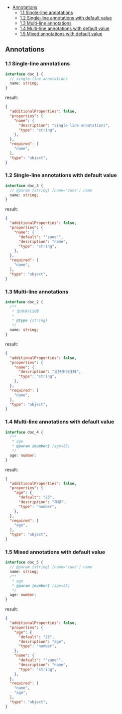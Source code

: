 - [Annotations](#annotations)
  - [1.1 Single-line annotations](#11-single-line-annotations)
  - [1.2 Single-line annotations with default value](#12-single-line-annotations-with-default-value)
  - [1.3 Multi-line annotations](#13-multi-line-annotations)
  - [1.4 Multi-line annotations with default value](#14-multi-line-annotations-with-default-value)
  - [1.5 Mixed annotations with default value](#15-mixed-annotations-with-default-value)

## Annotations

### 1.1 Single-line annotations

```ts
interface doc_1 {
  // single-line annotations
  name: string;
}
```

result:

```json
{
  "additionalProperties": false,
  "properties": {
    "name": {
      "description": "single line annotations",
      "type": "string",
    },
  },
  "required": [
    "name",
  ],
  "type": "object",
}
```

### 1.2 Single-line annotations with default value

```ts
interface doc_3 {
  // @param {string} [name='zane'] name
  name: string;
}
```

result:

```json
{
  "additionalProperties": false,
  "properties": {
    "name": {
      "default": "'zane'",
      "description": "name",
      "type": "string",
    },
  },
  "required": [
    "name",
  ],
  "type": "object",
}
```

### 1.3 Multi-line annotations

```ts
interface doc_2 {
  /**
   * 支持多行注释
   *
   * @type {string}
   */
  name: string;
}
```

result:

```json
{
  "additionalProperties": false,
  "properties": {
    "name": {
      "description": "支持多行注释",
      "type": "string",
    },
  },
  "required": [
    "name",
  ],
  "type": "object",
}
```

### 1.4 Multi-line annotations with default value

```ts
interface doc_4 {
  /**
   * age
   * @param {number} [age=25]
   */
  age: number;
}
```

result:

```json
{
  "additionalProperties": false,
  "properties": {
    "age": {
      "default": "25",
      "description": "年龄",
      "type": "number",
    },
  },
  "required": [
    "age",
  ],
  "type": "object",
}
```

### 1.5 Mixed annotations with default value

```ts
interface doc_5 {
  // @param {string} [name='zane'] name
  name: string;
  /**
   * age
   * @param {number} [age=25]
   */
  age: number;
}
```

result:

```json
{
  "additionalProperties": false,
  "properties": {
    "age": {
      "default": "25",
      "description": "age",
      "type": "number",
    },
    "name": {
      "default": "'zane'",
      "description": "name",
      "type": "string",
    },
  },
  "required": [
    "name",
    "age",
  ],
  "type": "object",
}
```



